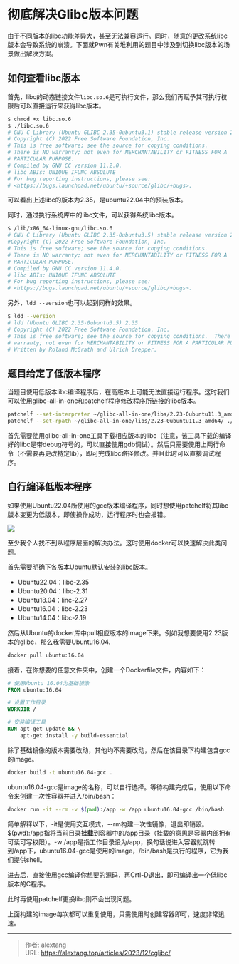 # 彻底解决Glibc版本问题


由于不同版本的libc功能差异大，甚至无法兼容运行。同时，随意的更改系统libc版本会导致系统的崩溃。下面就Pwn有关堆利用的题目中涉及到切换libc版本的场景做出解决方案。

## 如何查看libc版本

首先，libc的动态链接文件`libc.so.6`是可执行文件，那么我们再赋予其可执行权限后可以直接运行来获得libc版本。

```bash
$ chmod +x libc.so.6
$ ./libc.so.6
# GNU C Library (Ubuntu GLIBC 2.35-0ubuntu3.1) stable release version 2.35.
# Copyright (C) 2022 Free Software Foundation, Inc.
# This is free software; see the source for copying conditions.
# There is NO warranty; not even for MERCHANTABILITY or FITNESS FOR A
# PARTICULAR PURPOSE.
# Compiled by GNU CC version 11.2.0.
# libc ABIs: UNIQUE IFUNC ABSOLUTE
# For bug reporting instructions, please see:
# <https://bugs.launchpad.net/ubuntu/+source/glibc/+bugs>.
```

可以看出上述libc的版本为2.35，是ubuntu22.04中的预装版本。

同时，通过执行系统库中的libc文件，可以获得系统libc版本。

```bash
$ /lib/x86_64-linux-gnu/libc.so.6
# GNU C Library (Ubuntu GLIBC 2.35-0ubuntu3.5) stable release version 2.35.
#Copyright (C) 2022 Free Software Foundation, Inc.
# This is free software; see the source for copying conditions.
# There is NO warranty; not even for MERCHANTABILITY or FITNESS FOR A
# PARTICULAR PURPOSE.
# Compiled by GNU CC version 11.4.0.
# libc ABIs: UNIQUE IFUNC ABSOLUTE
# For bug reporting instructions, please see:
# <https://bugs.launchpad.net/ubuntu/+source/glibc/+bugs>.
```

另外，`ldd --version`也可以起到同样的效果。

```bash
$ ldd --version
# ldd (Ubuntu GLIBC 2.35-0ubuntu3.5) 2.35
# Copyright (C) 2022 Free Software Foundation, Inc.
# This is free software; see the source for copying conditions.  There is NO
# warranty; not even for MERCHANTABILITY or FITNESS FOR A PARTICULAR PURPOSE.
# Written by Roland McGrath and Ulrich Drepper.
```

## 题目给定了低版本程序

当题目使用低版本libc编译程序后，在高版本上可能无法直接运行程序。这时我们可以使用glibc-all-in-one和patchelf程序修改程序所链接的libc版本。

```bash
patchelf --set-interpreter ~/glibc-all-in-one/libs/2.23-0ubuntu11.3_amd64/ld-linux-x86-64.so.2 ./prog
patchelf --set-rpath ~/glibc-all-in-one/libs/2.23-0ubuntu11.3_amd64/ ./prog
```

首先需要使用glibc-all-in-one工具下载相应版本的libc（注意，该工具下载的编译好的libc是带debug符号的，可以直接使用gdb调试）。然后只需要使用上两行命令（不需要再更改特定lib），即可完成libc路径修改。并且此时可以直接调试程序。

## 自行编译低版本程序

如果使用Ubuntu22.04所使用的gcc版本编译程序，同时想使用patchelf将其libc版本变更为低版本，即使操作成功，运行程序时也会报错。

![](https://cdn.jsdelivr.net/gh/thecoderalex/imgs@upload/2023/image-20231212202730868.png)

至少我个人找不到从程序层面的解决办法。这时使用docker可以快速解决此类问题。

首先需要明确下各版本Ubuntu默认安装的libc版本。

+ Ubuntu22.04：libc-2.35
+ Ubuntu20.04：libc-2.31
+ Ubuntu18.04：linc-2.27
+ Ubuntu16.04：libc-2.23
+ Ubuntu14.04：libc-2.19

然后从Ubuntu的docker库中pull相应版本的image下来。例如我想要使用2.23版本的glibc，那么我需要Ubuntu16.04.

```bash
docker pull ubuntu:16.04
```

接着，在你想要的任意文件夹中，创建一个Dockerfile文件，内容如下：

```dockerfile
# 使用Ubuntu 16.04为基础镜像
FROM ubuntu:16.04

# 设置工作目录
WORKDIR /

# 安装编译工具
RUN apt-get update && \
    apt-get install -y build-essential
```

除了基础镜像的版本需要改动，其他均不需要改动，然后在该目录下构建包含gcc的image。

```bash
docker build -t ubuntu16.04-gcc .
```

ubuntu16.04-gcc是image的名称，可以自行选择。等待构建完成后，使用以下命令来创建一次性容器并进入/bin/bash：

```bash
docker run -it --rm -v $(pwd):/app -w /app ubuntu16.04-gcc /bin/bash
```

简单解释以下，-it是使用交互模式，--rm构建一次性镜像，退出即销毁。$(pwd):/app指将当前目录**挂载**到容器中的/app目录（挂载的意思是容器内部拥有可读可写权限）。-w /app是指工作目录设为/app，换句话说进入容器就跳转到/app下，ubuntu16.04-gcc是使用的image，/bin/bash是执行的程序，它为我们提供shell。

进去后，直接使用gcc编译你想要的源码，再Crtl-D退出，即可编译出一个低libc版本的C程序。

此时再使用patchelf更换libc则不会出现问题。

上面构建的image每次都可以重复使用，只需使用时创建容器即可，速度非常迅速。


---

> 作者: alextang  
> URL: https://alextang.top/articles/2023/12/cglibc/  

